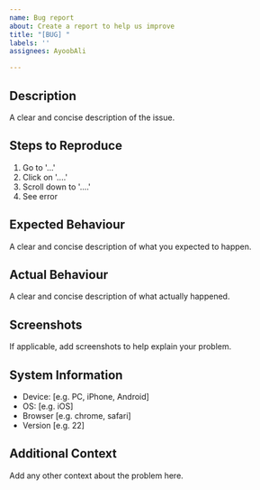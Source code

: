 ```yaml
---
name: Bug report
about: Create a report to help us improve
title: "[BUG] "
labels: ''
assignees: AyoobAli

---
```


## Description
A clear and concise description of the issue.

## Steps to Reproduce
1. Go to '...'
2. Click on '....'
3. Scroll down to '....'
4. See error

## Expected Behaviour
A clear and concise description of what you expected to happen.

## Actual Behaviour
A clear and concise description of what actually happened.

## Screenshots
If applicable, add screenshots to help explain your problem.

## System Information
 - Device: [e.g. PC, iPhone, Android]
 - OS: [e.g. iOS]
 - Browser [e.g. chrome, safari]
 - Version [e.g. 22]

## Additional Context
Add any other context about the problem here.
